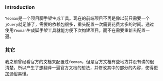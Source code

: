 ### Introduction
`Yeoman`是一个项目脚手架生成工具。现在的前端项目不再是像以前只需要一个`jQuery`就足够了，需要的依赖包很多，重头配置一次需要花费太多的时间。通过使用`Yeoman`生成脚手架工具就能方便下次构建项目，而不在需要重新去配置一遍。

### 其它
我之前曾经看官方的文档来配置过`Yeoman`，但是官方文档有些地方并没有讲的很清楚，所以产生了想翻译一遍官方文档的想法，并修改其中的部分的内容，使得更加通俗易懂。